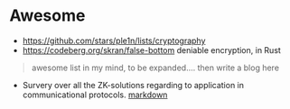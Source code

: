 
# Awesome

- https://github.com/stars/ple1n/lists/cryptography
- https://codeberg.org/skran/false-bottom deniable encryption, in Rust

> awesome list in my mind, to be expanded.... then write a blog here

- Survery over all the ZK-solutions regarding to application in communicational protocols. [markdown](./zk_survey.md)